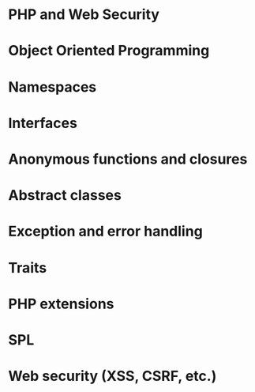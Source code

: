# PHP and Web Security
# Object Oriented Programming
# Namespaces
# Interfaces
# Anonymous functions and closures
# Abstract classes
# Exception and error handling
# Traits
# PHP extensions
# SPL
# Web security (XSS, CSRF, etc.)

